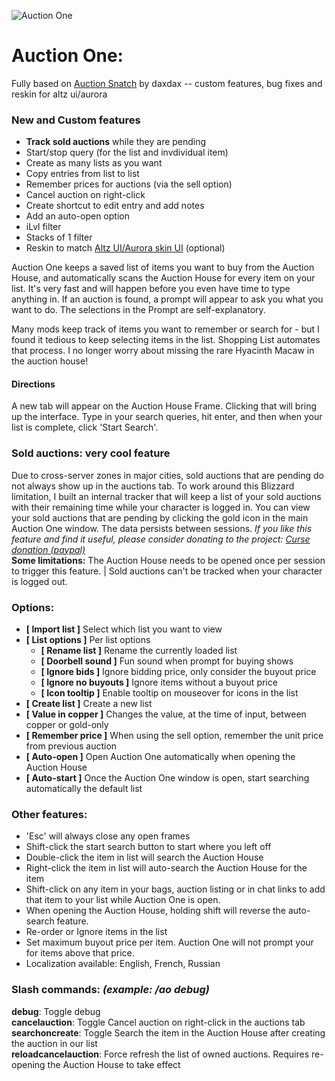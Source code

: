 ![Auction One](http://i.imgur.com/Ot8cCbM.jpg)

# Auction One: 
Fully based on [Auction Snatch](https://wow.curseforge.com/projects/auctionsnatch) by daxdax -- custom features, bug fixes and reskin for altz ui/aurora

### New and Custom features
* **Track sold auctions** while they are pending
* Start/stop query (for the list and invdividual item)
* Create as many lists as you want
* Copy entries from list to list
* Remember prices for auctions (via the sell option)
* Cancel auction on right-click
* Create shortcut to edit entry and add notes
* Add an auto-open option
* iLvl filter
* Stacks of 1 filter
* Reskin to match [Altz UI/Aurora skin UI](http://www.wowinterface.com/downloads/fileinfo.php?id=21263#info) (optional)

Auction One keeps a saved list of items you want to buy from the Auction House, and automatically scans the Auction House for every item on your list. It's very fast and will happen before you even have time to type anything in. If an auction is found, a prompt will appear to ask you what you want to do. The selections in the Prompt are self-explanatory.

Many mods keep track of items you want to remember or search for - but I found it tedious to keep selecting items in the list.  Shopping List automates that process. I no longer worry about missing the rare Hyacinth Macaw in the auction house!

#### Directions
A new tab will appear on the Auction House Frame. Clicking that will bring up the interface. Type in your search queries, hit enter, and then when your list is complete, click 'Start Search'.

### Sold auctions: very cool feature
Due to cross-server zones in major cities, sold auctions that are pending do not always show up in the auctions tab. To work around this Blizzard limitation, I built an internal tracker that will keep a list of your sold auctions with their remaining time while your character is logged in. You can view your sold auctions that are pending by clicking the gold icon in the main Auction One window. The data persists between sessions. *If you like this feature and find it useful, please consider donating to the project: [Curse donation (paypal)](https://www.paypal.com/cgi-bin/webscr?return=%2f%2fwww.curse.com%2fproject%2f259146&cn=Add+special+instructions+to+the+addon+author()&business=dthompson011%40hotmail.com&bn=PP-DonationsBF:btn_donateCC_LG.gif:NonHosted&cancel_return=%2f%2fwww.curse.com%2fproject%2f259146&lc=US&item_name=Auction+One+(from+curseforge.com)&cmd=_donations&rm=1&no_shipping=1&currency_code=USD)*  
**Some limitations:** The Auction House needs to be opened once per session to trigger this feature. | Sold auctions can't be tracked when your character is logged out.

### Options:
* **[ Import list ]** Select which list you want to view
* **[ List options ]** Per list options
  * **[ Rename list ]** Rename the currently loaded list
  * **[ Doorbell sound ]** Fun sound when prompt for buying shows
  * **[ Ignore bids ]** Ignore bidding price, only consider the buyout price
  * **[ Ignore no buyouts ]** Ignore items without a buyout price
  * **[ Icon tooltip ]** Enable tooltip on mouseover for icons in the list
* **[ Create list ]** Create a new list
* **[ Value in copper ]** Changes the value, at the time of input, between copper or gold-only
* **[ Remember price ]** When using the sell option, remember the unit price from previous auction
* **[ Auto-open ]** Open Auction One automatically when opening the Auction House
* **[ Auto-start ]** Once the Auction One window is open, start searching automatically the default list

### Other features:
* 'Esc' will always close any open frames
* Shift-click the start search button to start where you left off
* Double-click the item in list will search the Auction House
* Right-click the item in list will auto-search the Auction House for the item
* Shift-click on any item in your bags, auction listing or in chat links to add that item to your list while Auction One is open.
* When opening the Auction House, holding shift will reverse the auto-search feature.
* Re-order or Ignore items in the list
* Set maximum buyout price per item. Auction One will not prompt your for items above that price.
* Localization available: English, French, Russian

### Slash commands: *(example: /ao debug)* 
**debug**: Toggle debug  
**cancelauction**: Toggle Cancel auction on right-click in the auctions tab  
**searchoncreate**: Toggle Search the item in the Auction House after creating the auction in our list  
**reloadcancelauction**: Force refresh the list of owned auctions. Requires re-opening the Auction House to take effect
